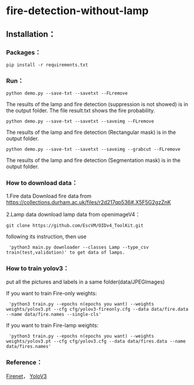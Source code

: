 # fire-detection-without-lamp
 

<!-- ### Problems：
![image](https://github.com/kailaisun/fire-detection-without-lamp/blob/master/data/1.png)

### Methods：
![image](https://github.com/kailaisun/fire-detection-without-lamp/blob/master/data/2.png)

### Inceptionv4：
![image](https://github.com/kailaisun/fire-detection-without-lamp/blob/master/data/4.bmp) -->


## Installation：

### Packages：
```
pip install -r requirements.txt
```

### Run：
```
python demo.py --save-txt --savetxt --FLremove
```
The results of the lamp and fire detection (suppression is not showed) is in the output folder. The file result.txt shows the fire probability.


```
python demo.py --save-txt --savetxt --saveimg --FLremove
```
The results of the lamp and fire detection (Rectangular mask) is in the output folder.
```
python demo.py --save-txt --savetxt --saveimg --grabcut --FLremove
```
The results of the lamp and fire detection (Segmentation mask) is in the output folder.

### How to download data：
1.Fire data
Download fire data from https://collections.durham.ac.uk/files/r2d217qp536#.X5F5G2gzZnK

2.Lamp data
download lamp data from openimageV4：
```
git clone https://github.com/EscVM/OIDv4_ToolKit.git 
```
following its instruction,  then use
```
 'python3 main.py downloader --classes Lamp --type_csv train(test,validation)' to get data of lamps. 
```
### How to train yolov3：
put all the pictures and labels in a same folder(data/JPEGImages)

If you want to train Fire-only weights:

```
 'python3 train.py --epochs n(epochs you want) --weights weights/yolov3.pt --cfg cfg/yolov3-fireonly.cfg --data data/fire.data --name data/fire.names --single-cls' 
```
If you want to train Fire-lamp weights:
```
 'python3 train.py --epochs n(epochs you want) --weights weights/yolov3.pt --cfg cfg/yolov3.cfg --data data/fires.data --name data/fires.names' 
 ```

### Reference：
 [Firenet](https://github.com/tobybreckon/fire-detection-cnn)， 
 [YoloV3](https://github.com/ultralytics/yolov3)
